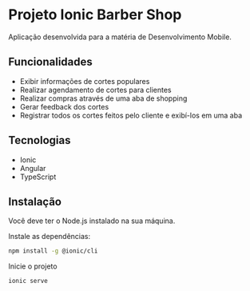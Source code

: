 # Projeto Ionic Barber Shop

Aplicação desenvolvida para a matéria de Desenvolvimento Mobile.

## Funcionalidades
- Exibir informações de cortes populares
- Realizar agendamento de cortes para clientes
- Realizar compras através de uma aba de shopping
- Gerar feedback dos cortes
- Registrar todos os cortes feitos pelo cliente e exibí-los em uma aba

## Tecnologias

- Ionic
- Angular
- TypeScript

## Instalação

Você deve ter o Node.js instalado na sua máquina.

Instale as dependências:
```bash
npm install -g @ionic/cli
```
Inicie o projeto
```bash
ionic serve
```